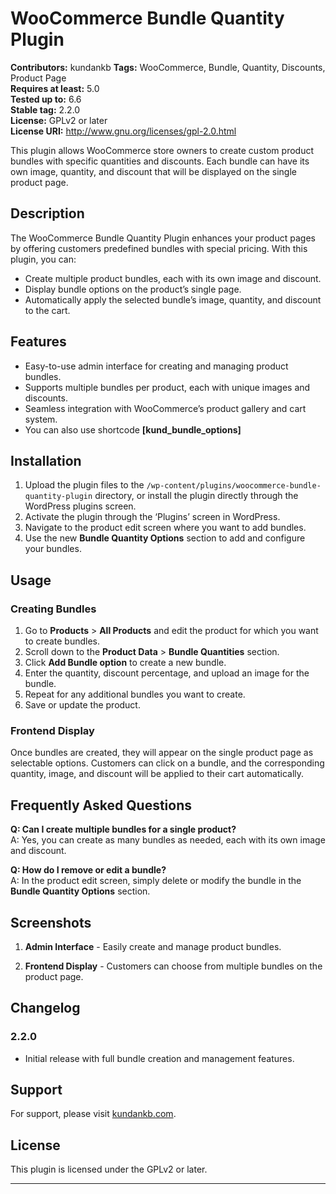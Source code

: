 # WooCommerce Bundle Quantity Plugin

**Contributors:** kundankb
**Tags:** WooCommerce, Bundle, Quantity, Discounts, Product Page  
**Requires at least:** 5.0  
**Tested up to:** 6.6  
**Stable tag:** 2.2.0  
**License:** GPLv2 or later  
**License URI:** http://www.gnu.org/licenses/gpl-2.0.html

This plugin allows WooCommerce store owners to create custom product bundles with specific quantities and discounts. Each bundle can have its own image, quantity, and discount that will be displayed on the single product page.

## Description

The WooCommerce Bundle Quantity Plugin enhances your product pages by offering customers predefined bundles with special pricing. With this plugin, you can:

- Create multiple product bundles, each with its own image and discount.
- Display bundle options on the product’s single page.
- Automatically apply the selected bundle’s image, quantity, and discount to the cart.

## Features

- Easy-to-use admin interface for creating and managing product bundles.
- Supports multiple bundles per product, each with unique images and discounts.
- Seamless integration with WooCommerce’s product gallery and cart system.
- You can also use shortcode **[kund_bundle_options]**

## Installation

1. Upload the plugin files to the `/wp-content/plugins/woocommerce-bundle-quantity-plugin` directory, or install the plugin directly through the WordPress plugins screen.
2. Activate the plugin through the ‘Plugins’ screen in WordPress.
3. Navigate to the product edit screen where you want to add bundles.
4. Use the new **Bundle Quantity Options** section to add and configure your bundles.

## Usage

### Creating Bundles

1. Go to **Products** > **All Products** and edit the product for which you want to create bundles.
2. Scroll down to the **Product Data** > **Bundle Quantities** section.
3. Click **Add Bundle option** to create a new bundle.
4. Enter the quantity, discount percentage, and upload an image for the bundle.
5. Repeat for any additional bundles you want to create.
6. Save or update the product.

### Frontend Display

Once bundles are created, they will appear on the single product page as selectable options. Customers can click on a bundle, and the corresponding quantity, image, and discount will be applied to their cart automatically.

## Frequently Asked Questions

**Q: Can I create multiple bundles for a single product?**  
A: Yes, you can create as many bundles as needed, each with its own image and discount.

**Q: How do I remove or edit a bundle?**  
A: In the product edit screen, simply delete or modify the bundle in the **Bundle Quantity Options** section.

## Screenshots

1. **Admin Interface** - Easily create and manage product bundles.


2. **Frontend Display** - Customers can choose from multiple bundles on the product page.

## Changelog

### 2.2.0
- Initial release with full bundle creation and management features.

## Support

For support, please visit  [kundankb.com](www.kundankb.com]).

## License

This plugin is licensed under the GPLv2 or later.

---
